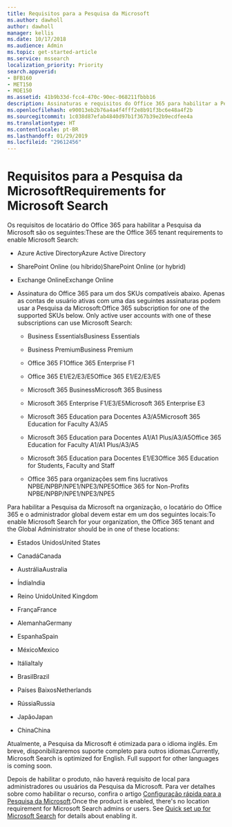 ```yaml
---
title: Requisitos para a Pesquisa da Microsoft
ms.author: dawholl
author: dawholl
manager: kellis
ms.date: 10/17/2018
ms.audience: Admin
ms.topic: get-started-article
ms.service: mssearch
localization_priority: Priority
search.appverid:
- BFB160
- MET150
- MOE150
ms.assetid: 41b9b33d-fcc4-470c-90ec-068211fbbb16
description: Assinaturas e requisitos do Office 365 para habilitar a Pesquisa da Microsoft
ms.openlocfilehash: e90013eb2b76a4a4f4fff2e8b91f3bc6e48a4f2b
ms.sourcegitcommit: 1c038d87efab4840d97b1f367b39e2b9ecdfee4a
ms.translationtype: HT
ms.contentlocale: pt-BR
ms.lasthandoff: 01/29/2019
ms.locfileid: "29612456"
---
```

# <a name="requirements-for-microsoft-search"></a><span data-ttu-id="96f05-103">Requisitos para a Pesquisa da Microsoft</span><span class="sxs-lookup"><span data-stu-id="96f05-103">Requirements for Microsoft Search</span></span>

<span data-ttu-id="96f05-104">Os requisitos de locatário do Office 365 para habilitar a Pesquisa da Microsoft são os seguintes:</span><span class="sxs-lookup"><span data-stu-id="96f05-104">These are the Office 365 tenant requirements to enable Microsoft Search:</span></span> 
  
- <span data-ttu-id="96f05-105">Azure Active Directory</span><span class="sxs-lookup"><span data-stu-id="96f05-105">Azure Active Directory</span></span>
    
- <span data-ttu-id="96f05-106">SharePoint Online (ou híbrido)</span><span class="sxs-lookup"><span data-stu-id="96f05-106">SharePoint Online (or hybrid)</span></span>
    
- <span data-ttu-id="96f05-107">Exchange Online</span><span class="sxs-lookup"><span data-stu-id="96f05-107">Exchange Online</span></span>
    
- <span data-ttu-id="96f05-p101">Assinatura do Office 365 para um dos SKUs compatíveis abaixo. Apenas as contas de usuário ativas com uma das seguintes assinaturas podem usar a Pesquisa da Microsoft:</span><span class="sxs-lookup"><span data-stu-id="96f05-p101">Office 365 subscription for one of the supported SKUs below. Only active user accounts with one of these subscriptions can use Microsoft Search:</span></span>
    
  - <span data-ttu-id="96f05-110">Business Essentials</span><span class="sxs-lookup"><span data-stu-id="96f05-110">Business Essentials</span></span>
    
  - <span data-ttu-id="96f05-111">Business Premium</span><span class="sxs-lookup"><span data-stu-id="96f05-111">Business Premium</span></span>
    
  - <span data-ttu-id="96f05-112">Office 365 F1</span><span class="sxs-lookup"><span data-stu-id="96f05-112">Office 365 Enterprise F1</span></span>
    
  - <span data-ttu-id="96f05-113">Office 365 E1/E2/E3/E5</span><span class="sxs-lookup"><span data-stu-id="96f05-113">Office 365 E1/E2/E3/E5</span></span>
    
  - <span data-ttu-id="96f05-114">Microsoft 365 Business</span><span class="sxs-lookup"><span data-stu-id="96f05-114">Microsoft 365 Business</span></span>
    
  - <span data-ttu-id="96f05-115">Microsoft 365 Enterprise F1/E3/E5</span><span class="sxs-lookup"><span data-stu-id="96f05-115">Microsoft 365 Enterprise E3</span></span>
    
  - <span data-ttu-id="96f05-116">Microsoft 365 Education para Docentes A3/A5</span><span class="sxs-lookup"><span data-stu-id="96f05-116">Microsoft 365 Education for Faculty A3/A5</span></span>
    
  - <span data-ttu-id="96f05-117">Microsoft 365 Education para Docentes A1/A1 Plus/A3/A5</span><span class="sxs-lookup"><span data-stu-id="96f05-117">Office 365 Education for Faculty A1/A1 Plus/A3/A5</span></span>
    
  - <span data-ttu-id="96f05-118">Microsoft 365 Education para Docentes E1/E3</span><span class="sxs-lookup"><span data-stu-id="96f05-118">Office 365 Education for Students, Faculty and Staff</span></span>
    
  - <span data-ttu-id="96f05-119">Office 365 para organizações sem fins lucrativos NPBE/NPBP/NPE1/NPE3/NPE5</span><span class="sxs-lookup"><span data-stu-id="96f05-119">Office 365 for Non-Profits NPBE/NPBP/NPE1/NPE3/NPE5</span></span>
    
<span data-ttu-id="96f05-120">Para habilitar a Pesquisa da Microsoft na organização, o locatário do Office 365 e o administrador global devem estar em um dos seguintes locais:</span><span class="sxs-lookup"><span data-stu-id="96f05-120">To enable Microsoft Search for your organization, the Office 365 tenant and the Global Administrator should be in one of these locations:</span></span>
  
- <span data-ttu-id="96f05-121">Estados Unidos</span><span class="sxs-lookup"><span data-stu-id="96f05-121">United States</span></span>
    
- <span data-ttu-id="96f05-122">Canadá</span><span class="sxs-lookup"><span data-stu-id="96f05-122">Canada</span></span>
    
- <span data-ttu-id="96f05-123">Austrália</span><span class="sxs-lookup"><span data-stu-id="96f05-123">Australia</span></span>
    
- <span data-ttu-id="96f05-124">Índia</span><span class="sxs-lookup"><span data-stu-id="96f05-124">India</span></span>
    
- <span data-ttu-id="96f05-125">Reino Unido</span><span class="sxs-lookup"><span data-stu-id="96f05-125">United Kingdom</span></span>
    
- <span data-ttu-id="96f05-126">França</span><span class="sxs-lookup"><span data-stu-id="96f05-126">France</span></span>
    
- <span data-ttu-id="96f05-127">Alemanha</span><span class="sxs-lookup"><span data-stu-id="96f05-127">Germany</span></span>
  
- <span data-ttu-id="96f05-128">Espanha</span><span class="sxs-lookup"><span data-stu-id="96f05-128">Spain</span></span>
    
- <span data-ttu-id="96f05-129">México</span><span class="sxs-lookup"><span data-stu-id="96f05-129">Mexico</span></span>
    
- <span data-ttu-id="96f05-130">Itália</span><span class="sxs-lookup"><span data-stu-id="96f05-130">Italy</span></span>
    
- <span data-ttu-id="96f05-131">Brasil</span><span class="sxs-lookup"><span data-stu-id="96f05-131">Brazil</span></span>
    
- <span data-ttu-id="96f05-132">Países Baixos</span><span class="sxs-lookup"><span data-stu-id="96f05-132">Netherlands</span></span>
    
- <span data-ttu-id="96f05-133">Rússia</span><span class="sxs-lookup"><span data-stu-id="96f05-133">Russia</span></span>
    
- <span data-ttu-id="96f05-134">Japão</span><span class="sxs-lookup"><span data-stu-id="96f05-134">Japan</span></span>

- <span data-ttu-id="96f05-135">China</span><span class="sxs-lookup"><span data-stu-id="96f05-135">China</span></span>
 
<span data-ttu-id="96f05-p102">Atualmente, a Pesquisa da Microsoft é otimizada para o idioma inglês. Em breve, disponibilizaremos suporte completo para outros idiomas.</span><span class="sxs-lookup"><span data-stu-id="96f05-p102">Currently, Microsoft Search is optimized for English. Full support for other languages is coming soon.</span></span>

<span data-ttu-id="96f05-p103">Depois de habilitar o produto, não haverá requisito de local para administradores ou usuários da Pesquisa da Microsoft. Para ver detalhes sobre como habilitar o recurso, confira o artigo [Configuração rápida para a Pesquisa da Microsoft](quick-set-up.md).</span><span class="sxs-lookup"><span data-stu-id="96f05-p103">Once the product is enabled, there's no location requirement for Microsoft Search admins or users. See [Quick set up for Microsoft Search](quick-set-up.md) for details about enabling it.</span></span> 

  


